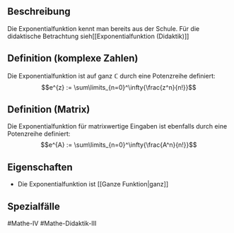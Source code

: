 ## Beschreibung
Die Exponentialfunktion kennt man bereits aus der Schule.
Für die didaktische Betrachtung sieh[[Exponentialfunktion (Didaktik)]] 

## Definition (komplexe Zahlen)
Die Exponentialfunktion ist auf ganz $\mathbb{C}$ durch eine Potenzreihe definiert:
$$e^{z} := \sum\limits_{n=0}^\infty{\frac{z^n}{n!}}$$

## Definition (Matrix)
Die Exponentialfunktion für matrixwertige Eingaben ist ebenfalls durch eine Potenzreihe definiert:
$$e^{A} := \sum\limits_{n=0}^\infty{\frac{A^n}{n!}}$$

## Eigenschaften
- Die Exponentialfunktion ist [[Ganze Funktion|ganz]]

## Spezialfälle

#Mathe-IV #Mathe-Didaktik-III 